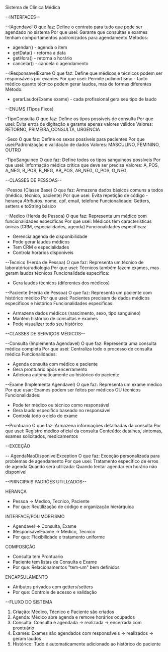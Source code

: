 Sistema de Clínica Médica 

--INTERFACES--

--IAgendavel
O que faz: Define o contrato para tudo que pode ser agendado no sistema
Por que usei: Garante que consultas e exames tenham comportamentos padronizados para agendamento
Métodos:
- agendar() - agenda o item
- getData() - retorna a data
- getHora() - retorna o horário  
- cancelar() - cancela o agendamento

--IResponsavelExame
O que faz: Define que médicos e técnicos podem ser responsáveis por exames
Por que usei: Permite polimorfismo - tanto médico quanto técnico podem gerar laudos, mas de formas diferentes
Método:
- gerarLaudo(Exame exame) - cada profissional gera seu tipo de laudo

--ENUMS (Tipos Fixos)

-TipoConsulta
O que faz: Define os tipos possíveis de consulta
Por que usei: Evita erros de digitação e garante apenas valores válidos
Valores: RETORNO, PRIMEIRA_CONSULTA, URGENCIA

-Sexo
O que faz: Define os sexos possíveis para pacientes
Por que usei:Padronização e validação de dados
Valores: MASCULINO, FEMININO, OUTRO

-TipoSanguineo
O que faz: Define todos os tipos sanguíneos possíveis
Por que usei: Informação médica crítica que deve ser precisa
Valores: A_POS, A_NEG, B_POS, B_NEG, AB_POS, AB_NEG, O_POS, O_NEG

--CLASSES DE PESSOAS--

-Pessoa (Classe Base)
O que faz: Armazena dados básicos comuns a todos (médico, técnico, paciente)
Por que usei: Evita repetição de código - herança
*Atributos:* nome, cpf, email, telefone
Funcionalidade: Getters, setters e toString básico

--Medico (Herda de Pessoa)
O que faz: Representa um médico com funcionalidades específicas
Por que usei: Médicos têm características únicas (CRM, especialidades, agenda)
Funcionalidades específicas:
- Gerencia agenda de disponibilidade
- Pode gerar laudos médicos
- Tem CRM e especialidades
- Controla horários disponíveis

--Tecnico (Herda de Pessoa)
O que faz: Representa um técnico de laboratório/radiologia
Por que usei: Técnicos também fazem exames, mas geram laudos técnicos
Funcionalidade específica:
- Gera laudos técnicos (diferentes dos médicos)

--Paciente (Herda de Pessoa)
O que faz: Representa um paciente com histórico médico
Por que usei: Pacientes precisam de dados médicos específicos e histórico
Funcionalidades específicas:
- Armazena dados médicos (nascimento, sexo, tipo sanguíneo)
- Mantém histórico de consultas e exames
- Pode visualizar todo seu histórico

--CLASSES DE SERVIÇOS MÉDICOS--

--Consulta (Implementa Agendavel)
O que faz: Representa uma consulta médica completa
Por que usei: Centraliza todo o processo de consulta médica
Funcionalidades:
- Agenda consulta com médico e paciente
- Gera prontuário após encerramento
- Adiciona automaticamente ao histórico do paciente

--Exame (Implementa Agendavel)
O que faz: Representa um exame médico
Por que usar: Exames podem ser feitos por médicos OU técnicos
Funcionalidades:
- Pode ter médico ou técnico como responsável
- Gera laudo específico baseado no responsável
- Controla todo o ciclo do exame

--Prontuario
O que faz: Armazena informações detalhadas da consulta
Por que usei: Registro médico oficial da consulta
Conteúdo: detalhes, sintomas, exames solicitados, medicamentos

--EXCEÇÃO

-- AgendaNaoDisponivelException
O que faz: Exceção personalizada para problemas de agendamento
Por que usei: Tratamento específico de erros de agenda
Quando será utilizada: Quando tentar agendar em horário não disponível

--PRINCIPAIS PADRÕES UTILIZADOS--

HERANÇA
- Pessoa → Medico, Tecnico, Paciente
- Por que: Reutilização de código e organização hierárquica

INTERFACE/POLIMORFISMO
- Agendavel → Consulta, Exame
- IResponsavelExame → Medico, Tecnico
- Por que: Flexibilidade e tratamento uniforme

COMPOSIÇÃO
- Consulta tem Prontuario
- Paciente tem listas de Consulta e Exame
- Por que: Relacionamentos "tem-um" bem definidos

ENCAPSULAMENTO
- Atributos privados com getters/setters
- Por que: Controle de acesso e validação

--FLUXO DO SISTEMA

1. Criação: Médico, Técnico e Paciente são criados
2. Agenda: Médico abre agenda e remove horários ocupados  
3. Consulta: Consulta é agendada → realizada → encerrada com prontuário
4. Exames: Exames são agendados com responsáveis → realizados → geram laudos
5. Histórico: Tudo é automaticamente adicionado ao histórico do paciente

